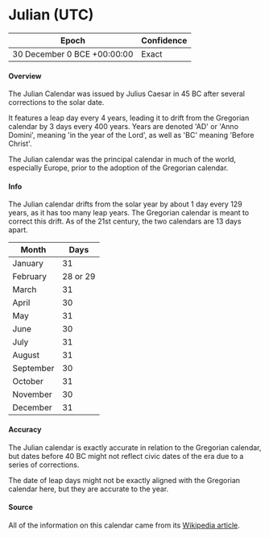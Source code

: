 # Julian (UTC)

| Epoch                        | Confidence |
| ---------------------------- | ---------- |
| 30 December 0 BCE +00:00:00 | Exact      |

#### Overview

The Julian Calendar was issued by Julius Caesar in 45 BC after several corrections to the solar date.

It features a leap day every 4 years, leading it to drift from the Gregorian calendar by 3 days every 400 years. Years are denoted 'AD' or 'Anno Domini', meaning 'in the year of the Lord', as well as 'BC' meaning 'Before Christ'.

The Julian calendar was the principal calendar in much of the world, especially Europe, prior to the adoption of the Gregorian calendar.

#### Info

The Julian calendar drifts from the solar year by about 1 day every 129 years, as it has too many leap years. The Gregorian calendar is meant to correct this drift. As of the 21st century, the two calendars are 13 days apart.

| Month | Days |
|-------|------|
| January | 31 |
| February | 28 or 29 |
| March | 31 |
| April | 30 |
| May | 31 |
| June | 30 |
| July | 31 |
| August | 31 |
| September | 30 |
| October | 31 |
| November | 30 |
| December | 31 |

#### Accuracy

The Julian calendar is exactly accurate in relation to the Gregorian calendar, but dates before 40 BC might not reflect civic dates of the era due to a series of corrections.

The date of leap days might not be exactly aligned with the Gregorian calendar here, but they are accurate to the year.

#### Source

All of the information on this calendar came from its [Wikipedia article](https://en.wikipedia.org/wiki/Julian_calendar).
